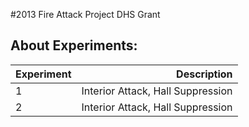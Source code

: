 #2013 Fire Attack Project
DHS Grant

About Experiments:
--------------------------------------------------------------------
| Experiment | Description                         |
|------------|------------------------------------:|
| 1          | Interior Attack, Hall Suppression   |
| 2          | Interior Attack, Hall Suppression   |
